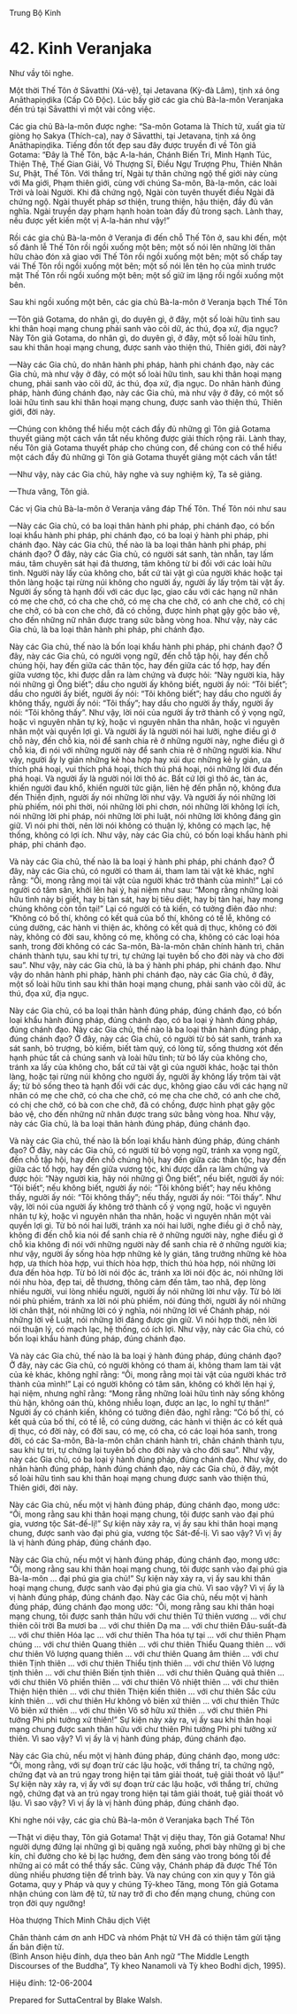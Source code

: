  

Trung Bộ Kinh

# 42\. Kinh Veranjaka

Như vầy tôi nghe.

Một thời Thế Tôn ở Sāvatthi (Xá-vệ), tại Jetavana (Kỳ-đà Lâm), tịnh xá ông Anāthapiṇḍika (Cấp Cô Ðộc). Lúc bấy giờ các gia chủ Bà-la-môn Veranjaka đến trú tại Sāvatthi vì một vài công việc.

Các gia chủ Bà-la-môn được nghe: “Sa-môn Gotama là Thích tử, xuất gia từ giòng họ Sakya (Thích-ca), nay ở Sāvatthi, tại Jetavana, tịnh xá ông Anāthapiṇḍika. Tiếng đồn tốt đẹp sau đây được truyền đi về Tôn giả Gotama: “Ðây là Thế Tôn, bậc A-la-hán, Chánh Biến Tri, Minh Hạnh Túc, Thiện Thệ, Thế Gian Giải, Vô Thượng Sĩ, Ðiều Ngự Trượng Phu, Thiên Nhân Sư, Phật, Thế Tôn. Với thắng trí, Ngài tự thân chứng ngộ thế giới này cùng với Ma giới, Phạm thiên giới, cùng với chúng Sa-môn, Bà-la-môn, các loài Trời và loài Người. Khi đã chứng ngộ, Ngài còn tuyên thuyết điều Ngài đã chứng ngộ. Ngài thuyết pháp sơ thiện, trung thiện, hậu thiện, đầy đủ văn nghĩa. Ngài truyền dạy phạm hạnh hoàn toàn đầy đủ trong sạch. Lành thay, nếu được yết kiến một vị A-la-hán như vậy!”

Rồi các gia chủ Bà-la-môn ở Veranja đi đến chỗ Thế Tôn ở, sau khi đến, một số đảnh lễ Thế Tôn rồi ngồi xuống một bên; một số nói lên những lời thân hữu chào đón xã giao với Thế Tôn rồi ngồi xuống một bên; một số chấp tay vái Thế Tôn rồi ngồi xuống một bên; một số nói lên tên họ của mình trước mặt Thế Tôn rồi ngồi xuống một bên; một số giữ im lặng rồi ngồi xuống một bên.

Sau khi ngồi xuống một bên, các gia chủ Bà-la-môn ở Veranja bạch Thế Tôn

—Tôn giả Gotama, do nhân gì, do duyên gì, ở đây, một số loài hữu tình sau khi thân hoại mạng chung phải sanh vào cõi dữ, ác thú, đọa xứ, địa ngục? Này Tôn giả Gotama, do nhân gì, do duyên gì, ở đây, một số loài hữu tình, sau khi thân hoại mạng chung, được sanh vào thiện thú, Thiên giới, đời này?

—Này các Gia chủ, do nhân hành phi pháp, hành phi chánh đạo, này các Gia chủ, mà như vậy ở đây, có một số loài hữu tình, sau khi thân hoại mạng chung, phải sanh vào cõi dữ, ác thú, đọa xứ, địa ngục. Do nhân hành đúng pháp, hành đúng chánh đạo, này các Gia chủ, mà như vậy ở đây, có một số loài hữu tình sau khi thân hoại mạng chung, được sanh vào thiện thú, Thiên giới, đời này.

—Chúng con không thể hiểu một cách đầy đủ những gì Tôn giả Gotama thuyết giảng một cách vắn tắt nếu không được giải thích rộng rãi. Lành thay, nếu Tôn giả Gotama thuyết pháp cho chúng con, để chúng con có thể hiểu một cách đầy đủ những gì Tôn giả Gotama thuyết giảng một cách vắn tắt!

—Như vậy, này các Gia chủ, hãy nghe và suy nghiệm kỹ, Ta sẽ giảng.

—Thưa vâng, Tôn giả.

Các vị Gia chủ Bà-la-môn ở Veranja vâng đáp Thế Tôn. Thế Tôn nói như sau

—Này các Gia chủ, có ba loại thân hành phi pháp, phi chánh đạo, có bốn loại khẩu hành phi pháp, phi chánh đạo, có ba loại ý hành phi pháp, phi chánh đạo. Này các Gia chủ, thế nào là ba loại thân hành phi pháp, phi chánh đạo? Ở đây, này các Gia chủ, có người sát sanh, tàn nhẫn, tay lấm máu, tâm chuyên sát hại đả thương, tâm không từ bi đối với các loài hữu tình. Người này lấy của không cho, bất cứ tài vật gì của người khác hoặc tại thôn làng hoặc tại rừng núi không cho người ấy, người ấy lấy trộm tài vật ấy. Người ấy sống tà hạnh đối với các dục lạc, giao cấu với các hạng nữ nhân có mẹ che chở, có cha che chở, có mẹ cha che chở, có anh che chở, có chị che chở, có bà con che chở, đã có chồng, được hình phạt gậy gộc bảo vệ, cho đến những nữ nhân được trang sức bằng vòng hoa. Như vậy, này các Gia chủ, là ba loại thân hành phi pháp, phi chánh đạo.

Này các Gia chủ, thế nào là bốn loại khẩu hành phi pháp, phi chánh đạo? Ở đây, này các Gia chủ, có người vọng ngữ, đến chỗ tập hội, hay đến chỗ chúng hội, hay đến giữa các thân tộc, hay đến giữa các tổ hợp, hay đến giữa vương tộc, khi được dẫn ra làm chứng và được hỏi: “Này người kia, hãy nói những gì Ông biết”; dầu cho người ấy không biết, người ấy nói: “Tôi biết”; dầu cho người ấy biết, người ấy nói: “Tôi không biết”; hay dầu cho người ấy không thấy, người ấy nói: “Tôi thấy”; hay dầu cho người ấy thấy, người ấy nói: “Tôi không thấy”. Như vậy, lời nói của người ấy trở thành cố ý vọng ngữ, hoặc vì nguyên nhân tự kỷ, hoặc vì nguyên nhân tha nhân, hoặc vì nguyên nhân một vài quyền lợi gì. Và người ấy là người nói hai lưỡi, nghe điều gì ở chỗ này, đến chỗ kia, nói để sanh chia rẽ ở những người này, nghe điều gì ở chỗ kia, đi nói với những người này để sanh chia rẽ ở những người kia. Như vậy, người ấy ly gián những kẻ hòa hợp hay xúi dục những kẻ ly gián, ưa thích phá hoại, vui thích phá hoại, thích thú phá hoại, nói những lời đưa đến phá hoại. Và người ấy là người nói lời thô ác. Bất cứ lời gì thô ác, tàn ác, khiến người đau khổ, khiến người tức giận, liên hệ đến phẫn nộ, không đưa đến Thiền định, người ấy nói những lời như vậy. Và người ấy nói những lời phù phiếm, nói phi thời, nói những lời phi chơn, nói những lời không lợi ích, nói những lời phi pháp, nói những lời phi luật, nói những lời không đáng gìn giữ. Vì nói phi thời, nên lời nói không có thuận lý, không có mạch lạc, hệ thống, không có lợi ích. Như vậy, này các Gia chủ, có bốn loại khẩu hành phi pháp, phi chánh đạo.

Và này các Gia chủ, thế nào là ba loại ý hành phi pháp, phi chánh đạo? Ở đây, này các Gia chủ, có người có tham ái, tham lam tài vật kẻ khác, nghĩ rằng: “Ôi, mong rằng mọi tài vật của người khác trở thành của mình!” Lại có người có tâm sân, khởi lên hại ý, hại niệm như sau: “Mong rằng những loài hữu tình này bị giết, hay bị tàn sát, hay bị tiêu diệt, hay bị tàn hại, hay mong chúng không còn tồn tại!” Lại có người có tà kiến, có tưởng điên đảo như: “Không có bố thí, không có kết quả của bố thí, không có tế lễ, không có cúng dường, các hành vi thiện ác, không có kết quả dị thục, không có đời này, không có đời sau, không có mẹ, không có cha, không có các loại hóa sanh, trong đời không có các Sa-môn, Bà-la-môn chân chính hành trì, chân chánh thành tựu, sau khi tự tri, tự chứng lại tuyên bố cho đời này và cho đời sau”. Như vậy, này các Gia chủ, là ba ý hành phi pháp, phi chánh đạo. Như vậy do nhân hành phi pháp, hành phi chánh đạo, này các Gia chủ, ở đây, một số loài hữu tình sau khi thân hoại mạng chung, phải sanh vào cõi dữ, ác thú, đọa xứ, địa ngục.

Này các Gia chủ, có ba loại thân hành đúng pháp, đúng chánh đạo, có bốn loại khẩu hành đúng pháp, đúng chánh đạo, có ba loại ý hành đúng pháp, đúng chánh đạo. Này các Gia chủ, thế nào là ba loại thân hành đúng pháp, đúng chánh đạo? Ở đây, này các Gia chủ, có người từ bỏ sát sanh, tránh xa sát sanh, bỏ trượng, bỏ kiếm, biết tàm quý, có lòng từ, sống thương xót đến hạnh phúc tất cả chúng sanh và loài hữu tình; từ bỏ lấy của không cho, tránh xa lấy của không cho, bất cứ tài vật gì của người khác, hoặc tại thôn làng, hoặc tại rừng núi không cho người ấy, người ấy không lấy trộm tài vật ấy; từ bỏ sống theo tà hạnh đối với các dục, không giao cấu với các hạng nữ nhân có mẹ che chở, có cha che chở, có mẹ cha che chở, có anh che chở, có chị che chở, có bà con che chở, đã có chồng, được hình phạt gậy gộc bảo vệ, cho đến những nữ nhân được trang sức bằng vòng hoa. Như vậy, này các Gia chủ, là ba loại thân hành đúng pháp, đúng chánh đạo.

Và này các Gia chủ, thế nào là bốn loại khẩu hành đúng pháp, đúng chánh đạo? Ở đây, này các Gia chủ, có người từ bỏ vọng ngữ, tránh xa vọng ngữ, đến chỗ tập hội, hay đến chỗ chúng hội, hay đến giữa các thân tộc, hay đến giữa các tổ hợp, hay đến giữa vương tộc, khi được dẫn ra làm chứng và được hỏi: “Này người kia, hãy nói những gì Ông biết”, nếu biết, người ấy nói: “Tôi biết”; nếu không biết, người ấy nói: “Tôi không biết”; hay nếu không thấy, người ấy nói: “Tôi không thấy”; nếu thấy, người ấy nói: “Tôi thấy”. Như vậy, lời nói của người ấy không trở thành cố ý vọng ngữ, hoặc vì nguyên nhân tự kỷ, hoặc vì nguyên nhân tha nhân, hoặc vì nguyên nhân một vài quyền lợi gì. Từ bỏ nói hai lưỡi, tránh xa nói hai lưỡi, nghe điều gì ở chỗ này, không đi đến chỗ kia nói để sanh chia rẽ ở những người này, nghe điều gì ở chỗ kia không đi nói với những người này để sanh chia rẽ ở những người kia; như vậy, người ấy sống hòa hợp những kẻ ly gián, tăng trưởng những kẻ hòa hợp, ưa thích hòa hợp, vui thích hòa hợp, thích thú hòa hợp, nói những lời đưa đến hòa hợp. Từ bỏ lời nói độc ác, tránh xa lời nói độc ác, nói những lời nói nhu hòa, đẹp tai, dễ thương, thông cảm đến tâm, tao nhã, đẹp lòng nhiều người, vui lòng nhiều người, người ấy nói những lời như vậy. Từ bỏ lời nói phù phiếm, tránh xa lời nói phù phiếm, nói đúng thời, người ấy nói những lời chân thật, nói những lời có ý nghĩa, nói những lời về Chánh pháp, nói những lời về Luật, nói những lời đáng được gìn giữ. Vì nói hợp thời, nên lời nói thuận lý, có mạch lạc, hệ thống, có ích lợi. Như vậy, này các Gia chủ, có bốn loại khẩu hành đúng pháp, đúng chánh đạo.

Và này các Gia chủ, thế nào là ba loại ý hành đúng pháp, đúng chánh đạo? Ở đây, này các Gia chủ, có người không có tham ái, không tham lam tài vật của kẻ khác, không nghĩ rằng: “Ôi, mong rằng mọi tài vật của người khác trở thành của mình!” Lại có người không có tâm sân, không có khởi lên hại ý, hại niệm, nhưng nghĩ rằng: “Mong rằng những loài hữu tình này sống không thù hận, không oán thù, không nhiễu loạn, được an lạc, lo nghĩ tự thân!” Người ấy có chánh kiến, không có tưởng điên đảo, nghĩ rằng: “Có bố thí, có kết quả của bố thí, có tế lễ, có cúng dường, các hành vi thiện ác có kết quả dị thục, có đời này, có đời sau, có mẹ, có cha, có các loại hóa sanh, trong đời, có các Sa-môn, Bà-la-môn chân chánh hành trì, chân chánh thành tựu, sau khi tự tri, tự chứng lại tuyên bố cho đời này và cho đời sau”. Như vậy, này các Gia chủ, có ba loại ý hành đúng pháp, đúng chánh đạo. Như vậy, do nhân hành đúng pháp, hành đúng chánh đạo, này các Gia chủ, ở đây, một số loài hữu tình sau khi thân hoại mạng chung được sanh vào thiện thú, Thiên giới, đời này.

Này các Gia chủ, nếu một vị hành đúng pháp, đúng chánh đạo, mong ước: “Ôi, mong rằng sau khi thân hoại mạng chung, tôi được sanh vào đại phú gia, vương tộc Sát-đế-lị!” Sự kiện này xảy ra, vị ấy sau khi thân hoại mạng chung, được sanh vào đại phú gia, vương tộc Sát-đế-lị. Vì sao vậy? Vì vị ấy là vị hành đúng pháp, đúng chánh đạo.

Này các Gia chủ, nếu một vị hành đúng pháp, đúng chánh đạo, mong ước: “Ôi, mong rằng sau khi thân hoại mạng chung, tôi được sanh vào đại phú gia Bà-la-môn … đại phú gia gia chủ!” Sự kiện này xảy ra, vị ấy sau khi thân hoại mạng chung, được sanh vào đại phú gia gia chủ. Vì sao vậy? Vì vị ấy là vị hành đúng pháp, đúng chánh đạo. Này các Gia chủ, nếu một vị hành đúng pháp, đúng chánh đạo mong ước: “Ôi, mong rằng sau khi thân hoại mạng chung, tôi được sanh thân hữu với chư thiên Tứ thiên vương … với chư thiên cõi trời Ba mươi ba … với chư thiên Dạ ma … với chư thiên Ðâu-suất-đà … với chư thiên Hóa lạc … với chư thiên Tha hóa tự tại … với chư thiên Phạm chúng … với chư thiên Quang thiên … với chư thiên Thiểu Quang thiên … với chư thiên Vô lượng quang thiên … với chư thiên Quang âm thiên … với chư thiên Tịnh thiên … với chư thiên Thiểu tịnh thiên … với chư thiên Vô lượng tịnh thiên … với chư thiên Biến tịnh thiên … với chư thiên Quảng quả thiên … với chư thiên Vô phiền thiên … với chư thiên Vô nhiệt thiên … với chư thiên Thiện hiện thiên … với chư thiên Thiện kiến thiên … với chư thiên Sắc cứu kính thiên … với chư thiên Hư không vô biên xứ thiên … với chư thiên Thức Vô biên xứ thiên … với chư thiên Vô sở hữu xứ thiên … với chư thiên Phi tưởng Phi phi tưởng xứ thiên!” Sự kiện này xảy ra, vị ấy sau khi thân hoại mạng chung được sanh thân hữu với chư thiên Phi tưởng Phi phi tưởng xứ thiên. Vì sao vậy? Vì vị ấy là vị hành đúng pháp, đúng chánh đạo.

Này các Gia chủ, nếu một vị hành đúng pháp, đúng chánh đạo, mong ước: “Ôi, mong rằng, với sự đoạn trừ các lậu hoặc, với thắng trí, ta chứng ngộ, chứng đạt và an trú ngay trong hiện tại tâm giải thoát, tuệ giải thoát vô lậu!” Sự kiện này xảy ra, vị ấy với sự đoạn trừ các lậu hoặc, với thắng trí, chứng ngộ, chứng đạt và an trú ngay trong hiện tại tâm giải thoát, tuệ giải thoát vô lậu. Vì sao vậy? Vì vị ấy là vị hành đúng pháp, đúng chánh đạo.

Khi nghe nói vậy, các gia chủ Bà-la-môn ở Veranjaka bạch Thế Tôn

—Thật vi diệu thay, Tôn giả Gotama! Thật vị diệu thay, Tôn giả Gotama! Như người dựng đứng lại những gì bị quăng ngã xuống, phơi bày những gì bị che kín, chỉ đường cho kẻ bị lạc hướng, đem đèn sáng vào trong bóng tối để những ai có mắt có thể thấy sắc. Cũng vậy, Chánh pháp đã được Thế Tôn dùng nhiều phương tiện để trình bày. Và nay chúng con xin quy y Tôn giả Gotama, quy y Pháp và quy y chúng Tỷ-kheo Tăng, mong Tôn giả Gotama nhận chúng con làm đệ tử, từ nay trở đi cho đến mạng chung, chúng con trọn đời quy ngưỡng!

Hòa thượng Thích Minh Châu dịch Việt

Chân thành cám ơn anh HDC và nhóm Phật tử VH đã có thiện tâm gửi tặng ấn bản điện tử.  
(Bình Anson hiệu đính, dựa theo bản Anh ngữ “The Middle Length Discourses of the Buddha”, Tỳ kheo Nanamoli và Tỳ kheo Bodhi dịch, 1995).

Hiệu đính: 12-06-2004

Prepared for SuttaCentral by Blake Walsh.